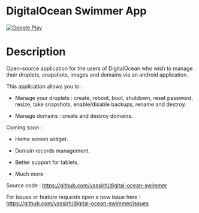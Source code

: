# DigitalOcean Swimmer App  

[![Google Play](http://developer.android.com/images/brand/en_generic_rgb_wo_45.png)](https://play.google.com/store/apps/details?id=com.yassirh.digitalocean)

# Description

Open-source application for the users of DigitalOcean who wish to manage their droplets, snapshots, images and domains via an android application.

This application allows you to : 

* Manage your droplets : create, reboot, boot, shutdown, reset password, resize, take snapshots, enable/disable backups, rename and destroy.

* Manage domains : create and destroy domains.

Coming soon : 

* Home screen widget.

* Domain records management.

* Better support for tablets.

* Much more

Source code : https://github.com/yassirh/digital-ocean-swimmer

For issues or feature requests open a new issue here : https://github.com/yassirh/digital-ocean-swimmer/issues